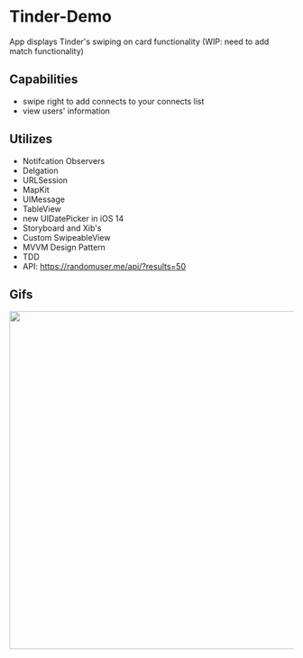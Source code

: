 # Tinder-Demo
App displays Tinder's swiping on card functionality (WIP: need to add match functionality)

## Capabilities
- swipe right to add connects to your connects list
- view users' information


## Utilizes
- Notifcation Observers
- Delgation
- URLSession
- MapKit
- UIMessage
- TableView
- new UIDatePicker in iOS 14
- Storyboard and Xib's
- Custom SwipeableView
- MVVM Design Pattern
- TDD
- API: https://randomuser.me/api/?results=50

## Gifs
<p align="center">
  <img src="https://github.com/colintmurphy/Tinder-Demo/blob/main/gif/ezgif.com-gif-maker.gif" height="600" />
</p>

